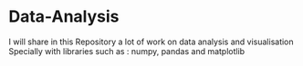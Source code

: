 # Data-Analysis
I will share in this Repository a lot of work on data analysis and visualisation Specially with libraries such as : numpy, pandas and matplotlib
